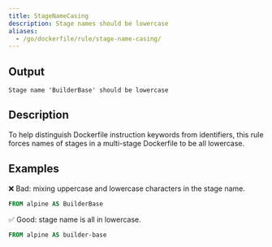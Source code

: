 ```yaml
---
title: StageNameCasing
description: Stage names should be lowercase
aliases:
  - /go/dockerfile/rule/stage-name-casing/
---
```


## Output

```text
Stage name 'BuilderBase' should be lowercase
```

## Description

To help distinguish Dockerfile instruction keywords from identifiers, this rule
forces names of stages in a multi-stage Dockerfile to be all lowercase.

## Examples

❌ Bad: mixing uppercase and lowercase characters in the stage name.

```dockerfile
FROM alpine AS BuilderBase
```

✅ Good: stage name is all in lowercase.

```dockerfile
FROM alpine AS builder-base
```


